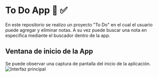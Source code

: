 # To Do App :dart: :white_check_mark:

En este repositorio se realizo un proyecto "To Do" en el cual el usuario puede agregar y eliminar notas. A su vez puede buscar una nota en especifica mediante el buscador dentro de la app. 

## Ventana de inicio de la App

Se puede observar una captura de pantalla del inicio de la aplicación.
![Interfaz principal](https://github.com/emmaprofemx/ToDoApp-Flutter/blob/main/capturas/ventanaprincipal.png)
